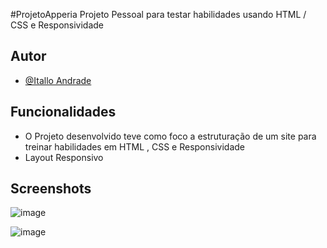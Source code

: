 
#ProjetoApperia
Projeto Pessoal para testar habilidades usando HTML / CSS e Responsividade



## Autor

- [@Itallo Andrade](https://github.com/italloandrad)






## Funcionalidades

- O Projeto desenvolvido teve como foco a estruturação de um site para treinar habilidades em HTML , CSS e Responsividade
- Layout Responsivo

## Screenshots


![image](https://user-images.githubusercontent.com/63079674/159411896-14ce1baa-31ac-4a33-88d2-12c7bc2700d7.png)

![image](https://user-images.githubusercontent.com/63079674/159411975-943a5624-daa7-426f-b970-008491b62501.png)


